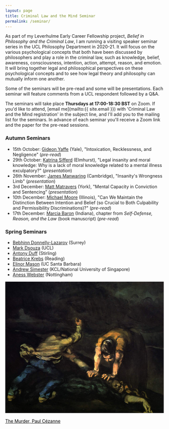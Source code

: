 ```yaml
---
layout: page
title: Criminal Law and the Mind Seminar
permalink: /seminar/
---
```


As part of my Leverhulme Early Career Fellowship project, *Belief in Philosophy and the Criminal Law*, I am running a visiting speaker seminar series in the UCL Philosophy Department in 2020-21. It will focus on the various psychological concepts that both have been discussed by philosophers and play a role in the criminal law, such as knowledge, belief, awareness, consciousness, intention, action, attempt, reason, and emotion. It will bring together legal and philosophical perspectives on these psychological concepts and to see how legal theory and philosophy can mutually inform one another.

Some of the seminars will be pre-read and some will be presentations. Each seminar will feature comments from a UCL respondent followed by a Q&A.

The seminars will take place **Thursdays at 17:00-18:30 BST** on Zoom. If you'd like to attend, [email me](mailto:{{ site.email }}) with 'Criminal Law and the Mind registration' in the subject line, and I'll add you to the mailing list for the seminars. In advance of each seminar you'll receive a Zoom link and the paper for the pre-read sessions.

### Autumn Seminars

* 15th October: [Gideon Yaffe](https://law.yale.edu/gideon-yaffe) (Yale), "Intoxication, Recklessness, and Negligence" (*pre-read*)
* 29th October: [Katrina Sifferd](https://www.elmhurst.edu/academics/departments/philosophy/faculty/katrina-sifferd/) (Elmhurst), "Legal insanity and moral knowledge: Why is a lack of moral knowledge related to a mental illness exculpatory?" (*presentation*)
* 26th November: [James Manwaring](https://www.law.cam.ac.uk/people/academic/j-manwaring/78491) (Cambridge), "Insanity's Wrongness Limb" (*presentation*)
* 3rd December: [Matt Matravers](https://www.york.ac.uk/law/people/matravers/) (York), "Mental Capacity in Conviction and Sentencing” (*presentation*)
* 10th December: [Michael Moore](https://law.illinois.edu/faculty-research/faculty-profiles/michael-s-moore/) (Illinois), "Can We Maintain the Distinction Between Intention and Belief (so Crucial to Both Culpability and Permissibility Discriminations)?" (*pre-read*)
* 17th December: [Marcia Baron](https://philosophy.indiana.edu/people/baron.shtml) (Indiana), chapter from *Self-Defense, Reason, and the Law* (book manuscript) (*pre-read*)

### Spring Seminars

* [Bebhinn Donnelly-Lazarov](https://www.surrey.ac.uk/people/bebhinn-donnelly-lazarov) (Surrey)
* [Mark Dsouza](https://www.ucl.ac.uk/laws/people/dr-mark-dsouza) (UCL)
* [Antony Duff](https://www.stir.ac.uk/people/256371) (Stirling)
* [Beatrice Krebs](http://www.reading.ac.uk/law/Staff/b-krebs.aspx) (Reading)
* [Elinor Mason](https://sites.google.com/site/elinormasonphilosophy/home) (UC Santa Barbara)
* [Andrew Simester](https://www.kcl.ac.uk/people/andrew-simester) (KCL/National University of Singapore)
* [Aness Webster](https://www.anesswebster.com) (Nottingham)

<div class="bottom-picture-frame">
<img class="bottom-picture" src="https://raw.githubusercontent.com/alexandergreenberg/alexandergreenberg.github.io/master/murder.jpg">
    <p class="photo-credit"><a href="https://commons.wikimedia.org/wiki/Paul_Cézanne#/media/File:Le_Meurtre,_par_Paul_Cézanne,_Yorck.jpg" style="color: black;">The Murder, Paul Cézanne</a></p>
      </div>
